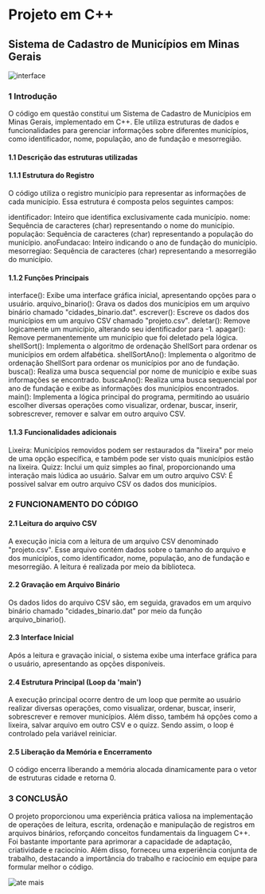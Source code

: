 # Projeto em C++
## Sistema de Cadastro de Municípios em Minas Gerais

![interface](https://github.com/jpedroreiss/projetoc-/assets/78040348/3882d375-8ddb-4fa7-aba0-8bd761e3a44d)

### 1 Introdução
O código em questão constitui um Sistema de Cadastro de Municípios em Minas Gerais, implementado em C++. Ele utiliza estruturas de dados e funcionalidades para gerenciar informações sobre diferentes municípios, como identificador, nome, população, ano de fundação e mesorregião.

#### 1.1 Descrição das estruturas utilizadas

#### 1.1.1 Estrutura do Registro

O código utiliza o registro município para representar as informações de cada município. Essa estrutura é composta pelos seguintes campos:

identificador: Inteiro que identifica exclusivamente cada município.
nome: Sequência de caracteres (char) representando o nome do município.
população: Sequência de caracteres (char) representando a população do município.
anoFundacao: Inteiro indicando o ano de fundação do município.
mesorregiao: Sequência de caracteres (char) representando a mesorregião do município.

#### 1.1.2 Funções Principais

interface(): Exibe uma interface gráfica inicial, apresentando opções para o usuário.
arquivo_binario(): Grava os dados dos municípios em um arquivo binário chamado "cidades_binario.dat".
escrever(): Escreve os dados dos municípios em um arquivo CSV chamado "projeto.csv".
deletar(): Remove logicamente um município, alterando seu identificador para -1.
apagar(): Remove permanentemente um município que foi deletado pela lógica.
shellSort(): Implementa o algoritmo de ordenação ShellSort para ordenar os municípios em ordem alfabética.
shellSortAno(): Implementa o algoritmo de ordenação ShellSort para ordenar os municípios por ano de fundação.
busca(): Realiza uma busca sequencial por nome de município e exibe suas informações se encontrado.
buscaAno(): Realiza uma busca sequencial por ano de fundação e exibe as informações dos municípios encontrados.
main(): Implementa a lógica principal do programa, permitindo ao usuário escolher diversas operações como visualizar, ordenar, buscar, inserir, sobrescrever, remover e salvar em outro arquivo CSV.

#### 1.1.3 Funcionalidades adicionais

Lixeira: Municípios removidos podem ser restaurados da "lixeira" por meio de uma opção específica, e também pode ser visto quais municípios estão na lixeira.
Quizz: Inclui um quiz simples ao final, proporcionando uma interação mais lúdica ao usuário.
Salvar em um outro arquivo CSV: É possível salvar em outro arquivo CSV os dados dos municípios.

### 2 FUNCIONAMENTO DO CÓDIGO

#### 2.1 Leitura do arquivo CSV 

A execução inicia com a leitura de um arquivo CSV denominado "projeto.csv". Esse arquivo contém dados sobre o tamanho do arquivo e dos municípios, como identificador, nome, população, ano de fundação e mesorregião. A leitura é realizada por meio da biblioteca.

#### 2.2 Gravação em Arquivo Binário

Os dados lidos do arquivo CSV são, em seguida, gravados em um arquivo binário chamado "cidades_binario.dat" por meio da função arquivo_binario().

#### 2.3 Interface Inicial

Após a leitura e gravação inicial, o sistema exibe uma interface gráfica para o usuário, apresentando as opções disponíveis.

#### 2.4 Estrutura Principal (Loop da 'main')

A execução principal ocorre dentro de um loop que permite ao usuário realizar diversas operações, como visualizar, ordenar, buscar, inserir, sobrescrever e remover municípios. Além disso, também há opções como a lixeira, salvar arquivo em outro CSV e o quizz. Sendo assim, o loop é controlado pela variável reiniciar.

#### 2.5 Liberação da Memória e Encerramento

O código encerra liberando a memória alocada dinamicamente para o vetor de estruturas cidade e retorna 0.

### 3 CONCLUSÃO

O projeto proporcionou uma experiência prática valiosa na implementação de operações de leitura, escrita, ordenação e manipulação de registros em arquivos binários, reforçando conceitos fundamentais da linguagem C++. Foi bastante importante para aprimorar a capacidade de adaptação, criatividade e raciocínio. Além disso, forneceu uma experiência conjunta de trabalho, destacando a importância do trabalho e raciocínio em equipe para formular melhor o código.

![ate mais](https://github.com/jpedroreiss/projeto/assets/78040348/1d487132-f11e-4768-b87f-f77696b3a4de)


